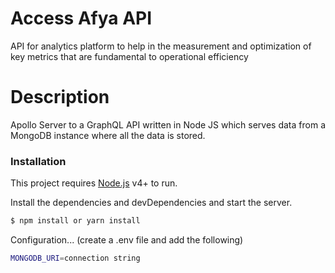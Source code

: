 # Access Afya API

API for analytics platform to help in the measurement and optimization of key metrics that are fundamental to operational efficiency

# Description

Apollo Server to a GraphQL API written in Node JS which serves data from a MongoDB instance where all the data is stored.

### Installation

This project requires [Node.js](https://nodejs.org/) v4+ to run.

Install the dependencies and devDependencies and start the server.

```sh
$ npm install or yarn install
```

Configuration...
(create a .env file and add the following)

```sh
MONGODB_URI=connection string
```
